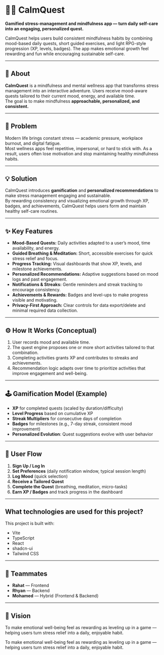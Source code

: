 # 🧘‍♀️ CalmQuest

**Gamified stress-management and mindfulness app — turn daily self-care into an engaging, personalized quest.**

CalmQuest helps users build consistent mindfulness habits by combining mood-based daily quests, short guided exercises, and light RPG-style progression (XP, levels, badges). The app makes emotional growth feel rewarding and fun while encouraging sustainable self-care.

---

## 🧩 About

**CalmQuest** is a mindfulness and mental wellness app that transforms stress management into an interactive adventure. Users receive mood-aware quests tailored to their current mood, energy, and available time.  
The goal is to make mindfulness **approachable, personalized, and consistent.**

---

## 🎯 Problem

Modern life brings constant stress — academic pressure, workplace burnout, and digital fatigue.  
Most wellness apps feel repetitive, impersonal, or hard to stick with. As a result, users often lose motivation and stop maintaining healthy mindfulness habits.

---

## 💡 Solution

CalmQuest introduces **gamification** and **personalized recommendations** to make stress management engaging and sustainable.  
By rewarding consistency and visualizing emotional growth through XP, badges, and achievements, CalmQuest helps users form and maintain healthy self-care routines.

---

## ✨ Key Features

- **Mood-Based Quests:** Daily activities adapted to a user’s mood, time availability, and energy.  
- **Guided Breathing & Meditation:** Short, accessible exercises for quick stress relief and focus.  
- **Progress Tracking:** Visual dashboards that show XP, levels, and milestone achievements.  
- **Personalized Recommendations:** Adaptive suggestions based on mood logs and past engagement.  
- **Notifications & Streaks:** Gentle reminders and streak tracking to encourage consistency.  
- **Achievements & Rewards:** Badges and level-ups to make progress visible and motivating.  
- **Privacy-First Approach:** Clear controls for data export/delete and minimal required data collection.

---

## ⚙️ How It Works (Conceptual)

1. User records mood and available time.  
2. The quest engine proposes one or more short activities tailored to that combination.  
3. Completing activities grants XP and contributes to streaks and achievements.  
4. Recommendation logic adapts over time to prioritize activities that improve engagement and well-being.

---

## 🕹️ Gamification Model (Example)

- **XP** for completed quests (scaled by duration/difficulty)  
- **Level Progress** based on cumulative XP  
- **Streak Multipliers** for consecutive days of completion  
- **Badges** for milestones (e.g., 7-day streak, consistent mood improvement)  
- **Personalized Evolution**: Quest suggestions evolve with user behavior

---

## 🧭 User Flow

1. **Sign Up / Log In**  
2. **Set Preferences** (daily notification window, typical session length)  
3. **Log Mood** (quick selection)  
4. **Receive a Tailored Quest**  
5. **Complete the Quest** (breathing, meditation, micro-tasks)  
6. **Earn XP / Badges** and track progress in the dashboard

---

## What technologies are used for this project?

This project is built with:

- Vite
- TypeScript
- React
- shadcn-ui
- Tailwind CSS

---

## 👥 Teammates

- **Rahat** — Frontend  
- **Rhyan** — Backend  
- **Mohamed** — Hybrid (Frontend & Backend)

---

## 🚀 Vision

To make emotional well-being feel as rewarding as leveling up in a game — helping users turn stress relief into a daily, enjoyable habit.

To make emotional well-being feel as rewarding as leveling up in a game — helping users turn stress relief into a daily, enjoyable habit.
